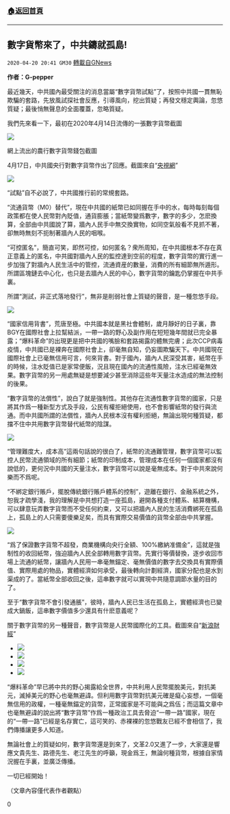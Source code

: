 ###  [:house:返回首頁](https://github.com/ourhimalayas/txt)
---

## 數字貨幣來了，中共鑄就孤島!
`2020-04-20 20:41 GM30` [轉載自GNews](https://gnews.org/zh-hant/179285/)

**作者：G-pepper**

最近幾天，中共國內最受關注的消息當屬“數字貨幣試點”了，按照中共國一貫無恥欺騙的套路，先放風試探社會反應，引導風向，挖出質疑；再發文穩定輿論，忽悠質疑；最後悄無聲息的全面覆蓋，忽略質疑。

我們先來看一下，最初在2020年4月14日流傳的一張數字貨幣截圖

![](https://s3.amazonaws.com/gnews-media-offload/wp-content/uploads/2020/04/20093836/1-175.jpg)

網上流出的農行數字貨幣錢包截圖

4月17日，中共國央行對數字貨幣作出了回應。截圖來自“[央視網](http://m.news.cctv.com/2020/04/19/ARTIBxVRDFk9sTMaxfWWbc15200419.shtm)”

![](https://s3.amazonaws.com/gnews-media-offload/wp-content/uploads/2020/04/20095637/2-72.png)

“試點”自不必說了，中共國推行前的常規套路。

“流通貨幣（M0）替代”，現在中共國的紙幣已如同握在手中的水，每時每刻每個政策都在使人民幣對內貶值，通貨膨脹；當紙幣變爲數字，數字的多少，怎麽換算，全部由中共國說了算，牆內人民手中無交換實物，如同空氣般看不見抓不著，卻無時無刻不扼制著牆內人民的咽喉。

“可控匿名”，簡直可笑，即然可控，如何匿名？衆所周知，在中共國根本不存在真正意義上的匿名，中共國對牆內人民的監控達到空前的程度，數字貨幣的實行進一步加強了對牆內人民生活中的管控，流通資産的數量，消費的所有細節無所遁形。所謂區塊鏈去中心化，也只是去牆內人民的中心，數字貨幣的鑰匙仍掌握在中共手裏。

所謂“測試，非正式落地發行”，無非是削弱社會上質疑的聲音，是一種忽悠手段。

![](https://s3.amazonaws.com/gnews-media-offload/wp-content/uploads/2020/04/20095757/3-53.png)

“國家信用背書”，荒唐至極。中共國本就是黑社會體制，歲月靜好的日子裏，靠BGY在國際社會上拉幫結派，一帶一路的野心及副作用在短短幾年間就已完全暴露；“爆料革命”的出現更是把中共國的嘴臉和套路揭露的體無完膚；此次CCP病毒疫情，中共國已是裸奔在國際社會上，卻毫無自知，仍妄圖欺騙天下。中共國現在國際社會上已毫無信用可言，何來背書。對于國內，牆內人民深受其害，紙幣在手的時候，注水貶值已是家常便飯，況且現在國內的流通性風險，注水已經毫無效果。數字貨幣的另一用處無疑是想要減少甚至消除這些年天量注水造成的無法控制的後果。

“數字貨幣的法償性”，說白了就是強制性。其他存在流通性數字貨幣的國家，只是將其作爲一種新型方式及手段，公民有權拒絕使用，也不會影響紙幣的發行與流通。而中共國所謂的法償性，牆內人民根本沒有權利拒絕，無論出現何種質疑，都擋不住中共用數字貨幣替代紙幣的陰謀。

![](https://s3.amazonaws.com/gnews-media-offload/wp-content/uploads/2020/04/20095851/4-32.png)

“管理難度大，成本高”這兩句話說的很白了，紙幣的流通難管理，數字貨幣可以監控人民幣流通領域的所有細節；紙幣的印制成本，管理成本在任何一個國家都沒有說低的，更何況中共國的天量注水，數字貨幣可以說是毫無成本。對于中共來說何樂而不爲呢。

“不綁定銀行賬戶，擺脫傳統銀行賬戶體系的控制”，遊離在銀行、金融系統之外，恕我才疏學淺，我的理解是中共想打造一座孤島，避開各種支付體系、結算機構，可以肆意玩弄數字貨幣而不受任何約束，又可以把牆內人民的生活消費綁死在孤島上，孤島上的人只需要傻樂足矣，而具有實際交易價值的貨幣全部由中共掌握。

![](https://s3.amazonaws.com/gnews-media-offload/wp-content/uploads/2020/04/20095956/5-38.png)

“爲了保證數字貨幣不超發，商業機構向央行全額、100%繳納准備金”，這就是強制性的收回紙幣，強迫牆內人民全部轉用數字貨幣。先實行等價替換，逐步收回市場上流通的紙幣，讓牆內人民用一串毫無錨定、毫無價值的數字去交換具有實際價值、實際用處的物品，實體經濟如何承受，最後轉向計劃經濟，國家分配也是水到渠成的了。當紙幣全部收回之後，這串數字就可以實現中共隨意調節水量的目的了。

至于“數字貨幣不會引發通脹”，彼時，牆內人民已生活在孤島上，實體經濟也已變成大鍋飯，這串數字價值多少還具有什麽意義呢？

關于數字貨幣的另一種聲音，數字貨幣是人民幣國際化的工具。截圖來自“[新浪財經](http://finance.sina.com.cn/blockchain/coin/2019-08-12/doc-ihytcitm8648461.shtml?cre=tianyi&amp;mod=pcpager_fin&amp;loc=29&amp;r=9&amp;rfunc=76&amp;tj=none&amp;tr=9)”

- ![](https://s3.amazonaws.com/gnews-media-offload/wp-content/uploads/2020/04/20100111/6-28.png)
- ![](https://s3.amazonaws.com/gnews-media-offload/wp-content/uploads/2020/04/20100122/7-23.png)
- ![](https://s3.amazonaws.com/gnews-media-offload/wp-content/uploads/2020/04/20100132/8-14.png)
- ![](https://s3.amazonaws.com/gnews-media-offload/wp-content/uploads/2020/04/20100142/9-9.png)


“爆料革命”早已將中共的野心揭露給全世界，中共利用人民幣擺脫美元，對抗美元，滅掉美元的野心也毫無避諱。但利用數字貨幣對抗美元確是癡心妄想，一個毫無信用的政權，一種毫無錨定的貨幣，正常國家是不可能與之爲伍；而這篇文章中也毫無避諱的說出將“數字貨幣”作爲一種政治工具去脅迫“一帶一路”國家，現在的“一帶一路”已經是名存實亡，這可笑的、赤裸裸的忽悠戰友已經不會相信了，我們傳播讓更多人知道。

無論社會上的質疑如何，數字貨幣還是到來了，文革2.0又進了一步，大家還是響應文貴先生、路德先生、老江先生的呼籲，現金爲王，無論何種貨幣，根據自家情況握在手裏，並廣泛傳播。

一切已經開始！

（文章內容僅代表作者觀點）

0
